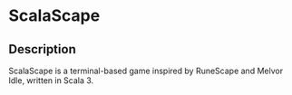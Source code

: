 # ScalaScape

## Description
ScalaScape is a terminal-based game inspired by RuneScape and Melvor Idle, written in Scala 3.